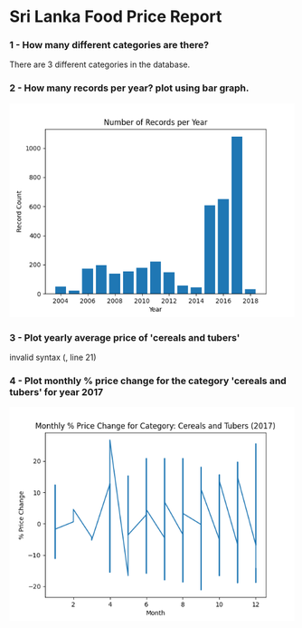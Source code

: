 <h1>                                    Sri Lanka Food Price Report                                     </h1>
<h3>1 - How many different categories are there?</h3>
<p>There are 3 different categories in the database.</p>
<h3>2 - How many records per year? plot using bar graph.</h3>
<img src='./plot_records_per_year.png'>
<h3>3 - Plot yearly average price of 'cereals and tubers'</h3>
<p>invalid syntax (<string>, line 21)</p>
<h3>4 - Plot monthly % price change for the category 'cereals and tubers' for year 2017</h3>
<img src='./plot_monthly_price_change_for_category_cereals_and_tubers_2017.png'>

